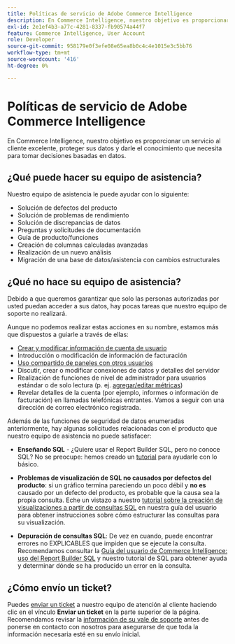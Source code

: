 ```yaml
---
title: Políticas de servicio de Adobe Commerce Intelligence
description: En Commerce Intelligence, nuestro objetivo es proporcionar un servicio al cliente excelente, proteger sus datos y darle el conocimiento que necesita para tomar decisiones basadas en datos.
exl-id: 2e1ef4b3-a77c-4281-8337-fb90574a44f7
feature: Commerce Intelligence, User Account
role: Developer
source-git-commit: 958179e0f3efe08e65ea8b0c4c4e1015e3c5bb76
workflow-type: tm+mt
source-wordcount: '416'
ht-degree: 0%

---
```


# Políticas de servicio de Adobe Commerce Intelligence

En Commerce Intelligence, nuestro objetivo es proporcionar un servicio al cliente excelente, proteger sus datos y darle el conocimiento que necesita para tomar decisiones basadas en datos.

## ¿Qué puede hacer su equipo de asistencia?

Nuestro equipo de asistencia le puede ayudar con lo siguiente:

* Solución de defectos del producto
* Solución de problemas de rendimiento
* Solución de discrepancias de datos
* Preguntas y solicitudes de documentación
* Guía de producto/funciones
* Creación de columnas calculadas avanzadas
* Realización de un nuevo análisis
* Migración de una base de datos/asistencia con cambios estructurales

## ¿Qué no hace su equipo de asistencia?

Debido a que queremos garantizar que solo las personas autorizadas por usted puedan acceder a sus datos, hay pocas tareas que nuestro equipo de soporte no realizará.

Aunque no podemos realizar estas acciones en su nombre, estamos más que dispuestos a guiarle a través de ellas:

* [Crear y modificar información de cuenta de usuario](/docs/commerce-business-intelligence/mbi/administrator/user-mgmt/user-management.html)
* Introducción o modificación de información de facturación
* [Uso compartido de paneles con otros usuarios](/docs/commerce-business-intelligence/mbi/build/dashboards/share-dashboard-with-users.html?lang=en)
* Discutir, crear o modificar conexiones de datos y detalles del servidor
* Realización de funciones de nivel de administrador para usuarios estándar o de solo lectura (p. ej. [agregar/editar métricas](/docs/commerce-business-intelligence/mbi/build/reports/ess-manage-data-metrics.html))
* Revelar detalles de la cuenta (por ejemplo, informes o información de facturación) en llamadas telefónicas entrantes. Vamos a seguir con una dirección de correo electrónico registrada.

Además de las funciones de seguridad de datos enumeradas anteriormente, hay algunas solicitudes relacionadas con el producto que nuestro equipo de asistencia no puede satisfacer:

* **Enseñando SQL** - ¿Quiere usar el Report Builder SQL, pero no conoce SQL? No se preocupe: hemos creado un [tutorial](/docs/commerce-business-intelligence/mbi/analyze/sql/sql-rpt-bldr.html) para ayudarle con lo básico.

* **Problemas de visualización de SQL no causados por defectos del producto**: si un gráfico termina pareciendo un poco débil y **no es** causado por un defecto del producto, es probable que la causa sea la propia consulta. Eche un vistazo a nuestro [tutorial sobre la creación de visualizaciones a partir de consultas SQL](/docs/commerce-business-intelligence/mbi/tutorials/create-visuals-from-sql.html) en nuestra guía del usuario para obtener instrucciones sobre cómo estructurar las consultas para su visualización.
* **Depuración de consultas SQL**: De vez en cuando, puede encontrar errores no EXPLICABLES que impiden que se ejecute la consulta. Recomendamos consultar la [Guía del usuario de Commerce Intelligence: uso del Report Builder SQL](/docs/commerce-business-intelligence/mbi/analyze/sql/sql-rpt-bldr.html) y nuestro tutorial de SQL para obtener ayuda y determinar dónde se ha producido un error en la consulta.

## ¿Cómo envío un ticket?

Puedes [enviar un ticket](/help/help-center-guide/help-center/magento-help-center-user-guide.md#submit-ticket) a nuestro equipo de atención al cliente haciendo clic en el vínculo **Enviar un ticket** en la parte superior de la página. Recomendamos revisar la [información de su vale de soporte](/help/help-center-guide/help-center/magento-help-center-user-guide.md#info-in-support-ticket) antes de ponerse en contacto con nosotros para asegurarse de que toda la información necesaria esté en su envío inicial.
